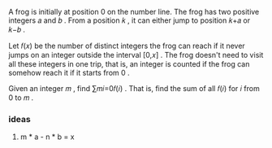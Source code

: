 A frog is initially at position 0
 on the number line. The frog has two positive integers 𝑎
 and 𝑏
. From a position 𝑘
, it can either jump to position 𝑘+𝑎
 or 𝑘−𝑏
.

Let 𝑓(𝑥)
 be the number of distinct integers the frog can reach if it never jumps on an integer outside the interval [0,𝑥]
. The frog doesn't need to visit all these integers in one trip, that is, an integer is counted if the frog can somehow reach it if it starts from 0
.

Given an integer 𝑚
, find ∑𝑚𝑖=0𝑓(𝑖)
. That is, find the sum of all 𝑓(𝑖)
 for 𝑖
 from 0
 to 𝑚
.



### ideas
1. m * a - n * b = x